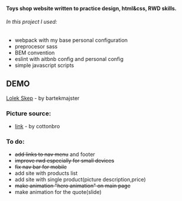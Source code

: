 #### Toys shop website written to practice design, html&amp;css, RWD skills.

###### In this project I used:
* webpack with my base personal configuration
* preprocesor sass
* BEM convention
* eslint with aitbnb config and personal config
* simple javascript scripts

## DEMO
[Lolek Skep](https://bartekmajster.github.io/e-commerce-website/build/index.html) - by bartekmajster

### Picture source:
* [link](https://www.pexels.com/search/toys/) - by cottonbro

### To do:
* ~~add links to nav menu~~ and footer
* ~~improve rwd especially for small devices~~
* ~~fix nav bar for mobile~~
* add site with products list
* add site with single product(picture description,price)
* ~~make animation "hero animation" on main page~~
* make animation for the quote(slide)

